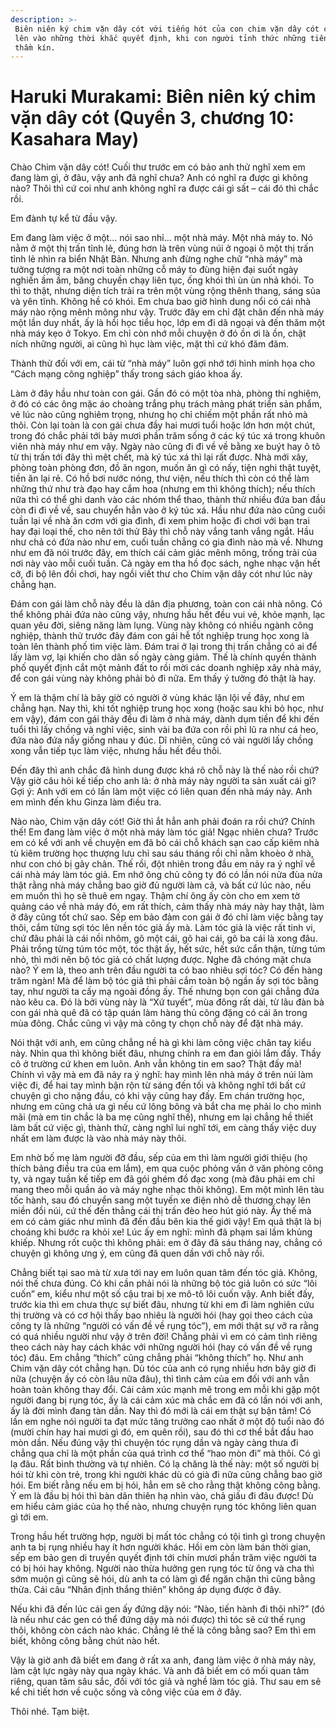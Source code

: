```yaml
---
description: >-
 Biên niên ký chim vặn dây cót với tiếng hót của con chim vặn dây cót chỉ vang
 lên vào những thời khắc quyết định, khi con người tỉnh thức những tiếng lòng
 thầm kín.
---
```


# Haruki Murakami: Biên niên ký chim vặn dây cót (Quyển 3, chương 10: Kasahara May)

Chào Chim vặn dây cót! Cuối thư trước em có bảo anh thử nghĩ xem em đang làm gì, ở đâu, vậy anh đã nghĩ chưa? Anh có nghĩ ra được gì không nào? Thôi thì cứ coi như anh không nghĩ ra được cái gì sất – cái đó thì chắc rồi.

Em đành tự kể từ đầu vậy.

Em đang làm việc ở một… nói sao nhỉ… một nhà máy. Một nhà máy to. Nó nằm ở một thị trấn tỉnh lẻ, đúng hơn là trên vùng núi ở ngoại ô một thị trấn tỉnh lẻ nhìn ra biển Nhật Bản. Nhưng anh đừng nghe chữ “nhà máy” mà tưởng tượng ra một nơi toàn những cỗ máy to đùng hiện đại suốt ngày nghiến ầm ầm, băng chuyền chạy liên tục, ống khói thì ùn ùn nhả khói. To thì to thật, nhưng diện tích trải ra trên một vùng rộng thênh thang, sáng sủa và yên tĩnh. Không hề có khói. Em chưa bao giờ hình dung nổi có cái nhà máy nào rộng mênh mông như vậy. Trước đây em chỉ đặt chân đến nhà máy một lần duy nhất, ấy là hồi học tiểu học, lớp em đi dã ngoại và đến thăm một nhà máy kẹo ở Tokyo. Em chỉ còn nhớ mỗi chuyện ở đó ồn ơi là ồn, chật ních những người, ai cũng hì hục làm việc, mặt thì cứ khó đăm đăm.

Thành thử đối với em, cái từ “nhà máy” luôn gợi nhớ tới hình minh họa cho “Cách mạng công nghiệp” thấy trong sách giáo khoa ấy.

Làm ở đây hầu như toàn con gái. Gần đó có một tòa nhà, phòng thí nghiệm, ở đó có các ông mặc áo choàng trắng phụ trách mảng phát triển sản phẩm, vẻ lúc nào cũng nghiêm trọng, nhưng họ chỉ chiếm một phần rất nhỏ mà thôi. Còn lại toàn là con gái chưa đầy hai mươi tuổi hoặc lớn hơn một chút, trong đó chắc phải tới bảy mươi phần trăm sống ở các ký túc xá trong khuôn viên nhà máy như em vậy. Ngày nào cũng đi đi về về bằng xe buýt hay ô tô từ thị trấn tới đây thì mệt chết, mà ký túc xá thì lại rất được. Nhà mới xây, phòng toàn phòng đơn, đồ ăn ngon, muốn ăn gì có nấy, tiện nghi thật tuyệt, tiền ăn lại rẻ. Có hồ bơi nước nóng, thư viện, nếu thích thì còn có thể làm những thứ như trà đạo hay cắm hoa (nhưng em thì không thích); nếu thích nữa thì có thể ghi danh vào các nhóm thể thao, thành thử nhiều đứa ban đầu còn đi đi về về, sau chuyển hẳn vào ở ký túc xá. Hầu như đứa nào cũng cuối tuần lại về nhà ăn cơm với gia đình, đi xem phim hoặc đi chơi với bạn trai hay đại loại thế, cho nên tới thử Bảy thì chỗ này vắng tanh vắng ngắt. Hầu như chả có đứa nào như em, cuối tuần chẳng có gia đình nào mà về. Nhưng như em đã nói trước đây, em thích cái cảm giác mênh mông, trống trải của nơi này vào mỗi cuối tuần. Cả ngày em tha hồ đọc sách, nghe nhạc vặn hết cỡ, đi bộ lên đồi chơi, hay ngồi viết thư cho Chim vặn dây cót như lúc này chẳng hạn.

Đám con gái làm chỗ này đều là dân địa phương, toàn con cái nhà nông. Có thể không phải đứa nào cũng vậy, nhưng hầu hết đều vui vẻ, khỏe mạnh, lạc quan yêu đời, siêng năng làm lụng. Vùng này không có nhiều ngành công nghiệp, thành thử trước đây đám con gái hễ tốt nghiệp trung học xong là toàn lên thành phố tìm việc làm. Đám trai ở lại trong thị trấn chẳng có ai để lấy làm vợ, lại khiến cho dân số ngày càng giảm. Thế là chính quyền thành phố quyết định cắt một mảnh đất to rồi mời các doanh nghiệp xây nhà máy, để con gái vùng này không phải bỏ đi nữa. Em thấy ý tưởng đó thật là hay.

Ý em là thậm chí là bây giờ có người ở vùng khác lặn lội về đây, như em chẳng hạn. Nay thì, khi tốt nghiệp trung học xong (hoặc sau khi bỏ học, như em vậy), đám con gái thảy đều đi làm ở nhà máy, dành dụm tiền để khi đến tuổi thì lấy chồng và nghỉ việc, sinh vài ba đứa con rồi phì lũ ra như cá heo, đứa nào đứa nấy giống nhau y đúc. Dĩ nhiên, cũng có vài người lấy chồng xong vẫn tiếp tục làm việc, nhưng hầu hết đều thôi.

Đến đây thì anh chắc đã hình dung được khá rõ chỗ này là thế nào rồi chứ? Vậy giờ câu hỏi kế tiếp cho anh là: ở nhà máy này người ta sản xuất cái gì? Gợi ý: Anh với em có lần làm một việc có liên quan đến nhà máy này. Anh em mình đến khu Ginza làm điều tra.

Nào nào, Chim vặn dây cót! Giờ thì ắt hẳn anh phải đoán ra rồi chứ? Chính thế! Em đang làm việc ở một nhà máy làm tóc giả! Ngạc nhiên chưa? Trước em có kể với anh về chuyện em đã bỏ cái chỗ khách sạn cao cấp kiêm nhà tù kiêm trường học thượng lưu chỉ sau sáu tháng rồi chỉ nằm khoèo ở nhà, như con chó bị gãy chân. Thế rồi, đột nhiên trong đầu em nảy ra ý nghĩ về cái nhà máy làm tóc giả. Em nhớ ông chủ công ty đó có lần nói nửa đùa nửa thật rằng nhà máy chẳng bao giờ đủ người làm cả, và bất cứ lúc nào, nếu em muốn thì họ sẽ thuê em ngay. Thậm chí ông ấy còn cho em xem tờ quảng cáo về nhà máy đó, em rất thích, cảm thấy nhà máy này hay thật, làm ở đây cũng tốt chứ sao. Sếp em bảo đảm con gái ở đó chỉ làm việc bằng tay thôi, cắm từng sợi tóc lên nền tóc giả ấy mà. Làm tóc giả là việc rất tinh vi, chứ đâu phải là cái nồi nhôm, gõ một cái, gõ hai cái, gõ ba cái là xong đâu. Phải trồng từng túm tóc một, tóc thật ấy, hết sức, hết sức cẩn thận, từng túm nhỏ, thì mới nên bộ tóc giả có chất lượng được. Nghe đã chóng mặt chưa nào? Ý em là, theo anh trên đầu người ta có bao nhiêu sợi tóc? Có đến hàng trăm ngàn! Mà để làm bộ tóc giả thì phải cắm toàn bộ ngần ấy sợi tóc bằng tay, như người ta cấy mạ ngoài đồng ấy. Thế nhưng bọn con gái chẳng đứa nào kêu ca. Đó là bởi vùng này là “Xứ tuyết”, mùa đông rất dài, từ lâu đàn bà con gái nhà quê đã có tập quán làm hàng thủ công đặng có cái ăn trong mùa đông. Chắc cũng vì vậy mà công ty chọn chỗ này để đặt nhà máy.

Nói thật với anh, em cũng chẳng nề hà gì khi làm công việc chân tay kiểu này. Nhìn qua thì không biết đâu, nhưng chính ra em đan giỏi lắm đấy. Thầy cô ở trường cứ khen em luôn. Anh vẫn không tin em sao? Thật đấy mà! Chính vì vậy mà em đã nảy ra ý nghĩ: hay mình lên nhà máy ở trên núi làm việc đi, để hai tay mình bận rộn từ sáng đến tối và không nghĩ tới bất cứ chuyện gì cho nặng đầu, có khi vậy cũng hay đấy. Em chán trường học, nhưng em cũng chả ưa gì nếu cứ lông bông và bắt cha mẹ phải lo cho mình mãi (mà em tin chắc là ba mẹ cũng nghĩ thế), nhưng em lại chẳng hề thiết làm bất cứ việc gì, thành thử, càng nghĩ lui nghĩ tới, em càng thấy việc duy nhất em làm được là vào nhà máy này thôi.

Em nhờ bố mẹ làm người đỡ đầu, sếp của em thì làm người giới thiệu (họ thích bảng điều tra của em lắm), em qua cuộc phỏng vấn ở văn phòng công ty, và ngay tuần kế tiếp em đã gói ghém đồ đạc xong (mà đâu phải em chỉ mang theo mỗi quần áo và máy nghe nhạc thôi không). Em một mình lên tàu tốc hành, sau đó chuyển sang một tuyến xe điện nhỏ dễ thương chạy lên miền đồi núi, cứ thế đến thẳng cái thị trấn đèo heo hút gió này. Ấy thế mà em có cảm giác như mình đã đến đầu bên kia thế giới vậy! Em quả thật là bị choáng khi bước ra khỏi xe! Lúc ấy em nghĩ: mình đã phạm sai lầm khủng khiếp. Nhưng rốt cuộc thì không phải: em ở đây đã sáu tháng nay, chẳng có chuyện gì không ưng ý, em cũng đã quen dần với chỗ này rồi.

Chẳng biết tại sao mà từ xưa tới nay em luôn quan tâm đến tóc giả. Không, nói thế chưa đúng. Có khi cần phải nói là những bộ tóc giả luôn có sức “lôi cuốn” em, kiểu như một số cậu trai bị xe mô-tô lôi cuốn vậy. Anh biết đấy, trước kia thì em chưa thực sự biết đâu, nhưng từ khi em đi làm nghiên cứu thị trường và có cơ hội thấy bao nhiêu là người hói (hay gọi theo cách của công ty là những “người có vấn đề về rụng tóc”), em mới thật sự vỡ ra rằng có quá nhiều người như vậy ở trên đời! Chẳng phải vì em có cảm tình riêng theo cách này hay cách khác với những người hói (hay có vấn đề về rụng tóc) đâu. Em chẳng “thích” cũng chẳng phải “không thích” họ. Như anh Chim vặn dây cót chẳng hạn. Dù tóc của anh có rụng nhiều hơn bây giờ đi nữa (chuyện ấy có còn lâu nữa đâu), thì tình cảm của em đối với anh vẫn hoàn toàn không thay đổi. Cái cảm xúc mạnh mẽ trong em mỗi khi gặp một người đang bị rụng tóc, ấy là cái cảm xúc mà chắc em đã có lần nói với anh, ấy là đời mình đang tàn dần. Nay thì đó mới là cái em thật sự bận tâm! Có lần em nghe nói người ta đạt mức tăng trưởng cao nhất ở một độ tuổi nào đó (mười chín hay hai mươi gì đó, em quên rồi), sau đó thì cơ thể bắt đầu hao mòn dần. Nếu đúng vậy thì chuyện tóc rụng dần và ngày càng thưa đi chẳng qua chỉ là một phần của quá trình cơ thể “hao mòn đi” mà thôi. Có gì lạ đâu. Rất bình thường và tự nhiên. Có lạ chăng là thế này: một số người bị hói từ khi còn trẻ, trong khi người khác dù có già đi nữa cũng chẳng bao giờ hói. Em biết rằng nếu em bị hói, hẳn em sẽ cho rằng thật không công bằng. Ý em là đầu bị hói thì bàn dân thiên hạ nhìn vào, chả giấu đi đâu được! Dù em hiểu cảm giác của họ thế nào, nhưng chuyện rụng tóc không liên quan gì tới em.

Trong hầu hết trường hợp, người bị mất tóc chẳng có tội tình gì trong chuyện anh ta bị rụng nhiều hay ít hơn người khác. Hồi em còn làm bán thời gian, sếp em bảo gen di truyền quyết định tới chín mươi phần trăm việc người ta có bị hói hay không. Người nào thừa hưởng gen rụng tóc từ ông và cha thì sớm muộn gì cũng sẽ hói, dù anh ta có làm gì để ngăn chặn thì cũng bằng thừa. Cái câu “Nhân định thắng thiên” không áp dụng được ở đây.

Nếu khi đã đến lúc cái gen ấy đứng dậy nói: “Nào, tiến hành đi thôi nhỉ?” (đó là nếu như các gen có thể đứng dậy mà nói được) thì tóc sẽ cứ thế rụng thôi, không còn cách nào khác. Chẳng lẽ thế là công bằng sao? Em thì em biết, không công bằng chút nào hết.

Vậy là giờ anh đã biết em đang ở rất xa anh, đang làm việc ở nhà máy này, làm cật lực ngày này qua ngày khác. Và anh đã biết em có mối quan tâm riêng, quan tâm sâu sắc, đối với tóc giả và nghề làm tóc giả. Thư sau em sẽ kể chi tiết hơn về cuộc sống và công việc của em ở đây.

Thôi nhé. Tạm biệt.
